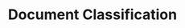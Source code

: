 ---
title: "Document Classification"

categories: ['']

tags: ['Document', 'Classification']

arwords: 'تصنيف الوثائق آليا'

arexps: []

enwords: ['Document Classification']

enexps: []

arlexicons: 'ص'

enlexicons: 'D'

authors: ['Ruqayya Roshdy']

translators: ['X']

citations: 'تطبيقات أساسية في المعالجة الآلية للغة العربية'

sources: 'مركز الملك عبدالله بن عبدالعزيز الدولي لخدمة اللغة العربية'

slug: ""
---